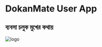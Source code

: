 # DokanMate User App
## ব্যবসা চলুক মুখের কথায় 

![logo](https://github.com/user-attachments/assets/4c8448cc-8e2d-4cf9-8429-f521d8b3d546)

